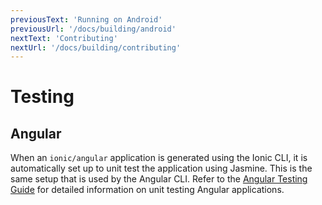 ```yaml
---
previousText: 'Running on Android'
previousUrl: '/docs/building/android'
nextText: 'Contributing'
nextUrl: '/docs/building/contributing'
---
```


# Testing

## Angular

When an `ionic/angular` application is generated using the Ionic CLI, it is automatically set up to unit test the application using Jasmine. This is the same setup that is used by the Angular CLI. Refer to the <a href="https://angular.io/guide/testing" target="_blank">Angular Testing Guide</a> for detailed information on unit testing Angular applications.
